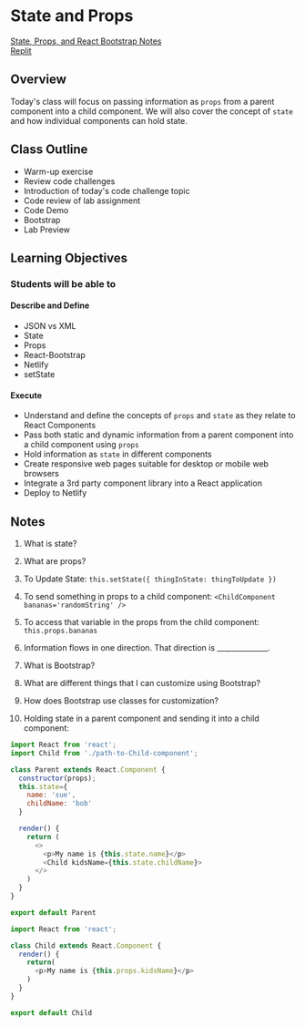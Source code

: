 # State and Props

[State, Props, and React Bootstrap Notes](https://rogerreyes807252.invisionapp.com/freehand/301n29-Class-02-iLFbyX0fV)  
[Replit](https://replit.com/@RogerMReyes/301n29-Class02#index.js)

## Overview

Today's class will focus on passing information as `props` from a parent component into a child component. We will also cover the concept of `state` and how individual components can hold state.

## Class Outline

- Warm-up exercise
- Review code challenges
- Introduction of today's code challenge topic
- Code review of lab assignment
- Code Demo
- Bootstrap
- Lab Preview

## Learning Objectives

### Students will be able to

#### Describe and Define

- JSON vs XML
- State
- Props
- React-Bootstrap
- Netlify
- setState

#### Execute

- Understand and define the concepts of `props` and `state` as they relate to React Components
- Pass both static and dynamic information from a parent component into a child component using `props`
- Hold information as `state` in different components
- Create responsive web pages suitable for desktop or mobile web browsers
- Integrate a 3rd party component library into a React application
- Deploy to Netlify

## Notes

1. What is state?

1. What are props?

1. To Update State: `this.setState({ thingInState: thingToUpdate })`

1. To send something in props to a child component: `<ChildComponent bananas='randomString' />`

1. To access that variable in the props from the child component: `this.props.bananas`

1. Information flows in one direction. That direction is ______________.

1. What is Bootstrap?

1. What are different things that I can customize using Bootstrap?

1. How does Bootstrap use classes for customization?

1. Holding state in a parent component and sending it into a child component:

  ```javaScript
  import React from 'react';
  import Child from './path-to-Child-component';

  class Parent extends React.Component {
    constructor(props);
    this.state={
      name: 'sue',
      childName: 'bob'
    }

    render() {
      return (
        <>
          <p>My name is {this.state.name}</p>
          <Child kidsName={this.state.childName}>
        </>
      )
    }
  }

  export default Parent

  import React from 'react';

  class Child extends React.Component {
    render() {
      return(
        <p>My name is {this.props.kidsName}</p>
      )
    }
  }

  export default Child
  ```